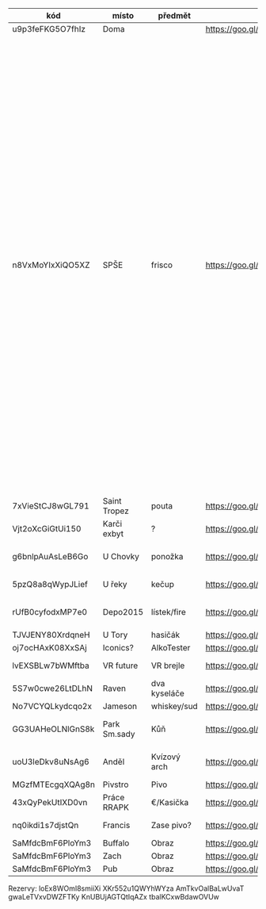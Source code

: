 kód              | místo        | předmět      | mapa                                  | nápověda  | text 
-----------------|--------------|--------------|---------------------------------------|-----------|----- 
u9p3feFKG5O7fhIz | Doma         |              | https://goo.gl/maps/AtPScojmY5NkPdQZ6 || 
n8VxMoYIxXiQO5XZ | SPŠE         | frisco       | https://goo.gl/maps/c4hDHpWrwXES2YRf8 | Hádanka? | První předmět se nachází poblíž naší alma mater, kolébky našich prvních vědomostí o požití alkoholu. Škola života, která ti ukázala, co je správné a co je špatné. Škola, která tě inspirovala k činům, kterých bys bez alkoholu v krvi nikdy nebyl schopen. Samotný předmět potom sice není oficiální školní pomůcka, nicméně nás provázel celou dobu studia a stál nás nejednu stravenku.
7xVieStCJ8wGL791 | Saint Tropez | pouta        | https://goo.gl/maps/FAkiUrmNQi7n4Xy68 | Četník |
Vjt2oXcGiGtUi150 | Karči exbyt  | ?            | https://goo.gl/maps/4RFCf4KUbotTS1xG6 | |
g6bnlpAuAsLeB6Go | U Chovky     | ponožka      | https://goo.gl/maps/tLF9kGCab4KqvMKc6 | Fotka gauče z yogamatu |
5pzQ8a8qWypJLief | U řeky       | kečup        | https://goo.gl/maps/LuRWwe38jkGVWAcT9 | Fotka s kečupem |
rUfB0cyfodxMP7e0 | Depo2015     | lístek/fire  | https://goo.gl/maps/SBnRgbcoQohe8fVQ7 | autobus s logem rfp / 2015 |
TJVJENY80XrdqneH | U Tory       | hasičák      | https://goo.gl/maps/yuavHrG2XqV9dUmv5 | |
oj7ocHAxK08XxSAj | Iconics?     | AlkoTester   | https://goo.gl/maps/1hzCxRf3E38D2qa7A | |
lvEXSBLw7bWMftba | VR future    | VR brejle    | https://goo.gl/maps/xKHu18gAAfQ68e4D9 | | 25. narozeniny
5S7w0cwe26LtDLhN | Raven        | dva kyseláče | https://goo.gl/maps/CRvrjudo3r4wm3vL7 | Edgar Allan Poe |
No7VCYQLkydcqo2x | Jameson      | whiskey/sud  | https://goo.gl/maps/xGXTX7fcbEtuaftJ9 | Za irsko! |
GG3UAHeOLNlGnS8k | Park Sm.sady | Kůň          | https://goo.gl/maps/xCQ6KmkxaUSwD8YB6 | Sv. václav na koni | Němé kino - sv. václav
uoU3leDkv8uNsAg6 | Anděl        | Kvízový arch | https://goo.gl/maps/6itMN7PZkf32kSQJ8 | Logo pozor křehké | 
MGzfMTEcgqXQAg8n | Pivstro      | Pivo         | https://goo.gl/maps/spob3TjnXK7eGqxs7 | |
43xQyPekUtIXD0vn | Práce RRAPK  | €/Kasička    | https://goo.gl/maps/N25S2G8PpwZAPTLh9 | |
nq0ikdi1s7djstQn | Francis      | Zase pivo?   | https://goo.gl/maps/MgYvaADUBSEPEw6v5 | | Možná konec?
SaMfdcBmF6PloYm3 | Buffalo      | Obraz        | https://goo.gl/maps/TXr5K8Nd986dPh6T7 || Konec
SaMfdcBmF6PloYm3 | Zach         | Obraz        | https://goo.gl/maps/zQLF45PrTaLCi2xL8 || Konec
SaMfdcBmF6PloYm3 | Pub          | Obraz        | https://goo.gl/maps/gC3ChM5ZDo3jDajE8 || Konec


Rezervy: loEx8WOmI8smiiXi XKr552u1QWYhWYza AmTkvOalBaLwUvaT gwaLeTVxvDWZFTKy KnUBUjAGTQtIqAZx tbalKCxwBdawOVUw

